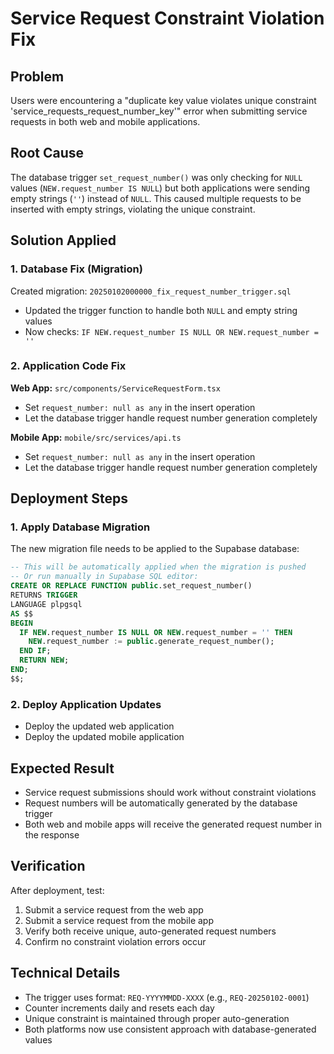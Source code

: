 # Service Request Constraint Violation Fix

## Problem
Users were encountering a "duplicate key value violates unique constraint 'service_requests_request_number_key'" error when submitting service requests in both web and mobile applications.

## Root Cause
The database trigger `set_request_number()` was only checking for `NULL` values (`NEW.request_number IS NULL`) but both applications were sending empty strings (`''`) instead of `NULL`. This caused multiple requests to be inserted with empty strings, violating the unique constraint.

## Solution Applied

### 1. Database Fix (Migration)
Created migration: `20250102000000_fix_request_number_trigger.sql`
- Updated the trigger function to handle both `NULL` and empty string values
- Now checks: `IF NEW.request_number IS NULL OR NEW.request_number = ''`

### 2. Application Code Fix
**Web App:** `src/components/ServiceRequestForm.tsx`
- Set `request_number: null as any` in the insert operation
- Let the database trigger handle request number generation completely

**Mobile App:** `mobile/src/services/api.ts`
- Set `request_number: null as any` in the insert operation  
- Let the database trigger handle request number generation completely

## Deployment Steps

### 1. Apply Database Migration
The new migration file needs to be applied to the Supabase database:
```sql
-- This will be automatically applied when the migration is pushed
-- Or run manually in Supabase SQL editor:
CREATE OR REPLACE FUNCTION public.set_request_number()
RETURNS TRIGGER
LANGUAGE plpgsql
AS $$
BEGIN
  IF NEW.request_number IS NULL OR NEW.request_number = '' THEN
    NEW.request_number := public.generate_request_number();
  END IF;
  RETURN NEW;
END;
$$;
```

### 2. Deploy Application Updates
- Deploy the updated web application
- Deploy the updated mobile application

## Expected Result
- Service request submissions should work without constraint violations
- Request numbers will be automatically generated by the database trigger
- Both web and mobile apps will receive the generated request number in the response

## Verification
After deployment, test:
1. Submit a service request from the web app
2. Submit a service request from the mobile app
3. Verify both receive unique, auto-generated request numbers
4. Confirm no constraint violation errors occur

## Technical Details
- The trigger uses format: `REQ-YYYYMMDD-XXXX` (e.g., `REQ-20250102-0001`)
- Counter increments daily and resets each day
- Unique constraint is maintained through proper auto-generation
- Both platforms now use consistent approach with database-generated values